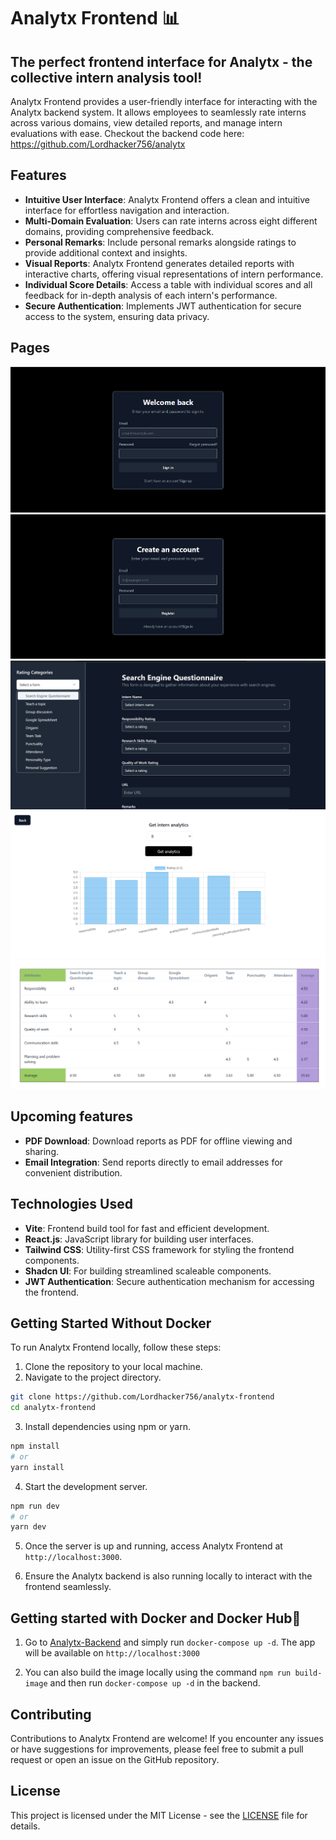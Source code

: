 # Analytx Frontend 📊
## The perfect frontend interface for Analytx - the collective intern analysis tool!

Analytx Frontend provides a user-friendly interface for interacting with the Analytx backend system. It allows employees to seamlessly rate interns across various domains, view detailed reports, and manage intern evaluations with ease.
Checkout the backend code here: https://github.com/Lordhacker756/analytx

## Features

- **Intuitive User Interface**: Analytx Frontend offers a clean and intuitive interface for effortless navigation and interaction.
- **Multi-Domain Evaluation**: Users can rate interns across eight different domains, providing comprehensive feedback.
- **Personal Remarks**: Include personal remarks alongside ratings to provide additional context and insights.
- **Visual Reports**: Analytx Frontend generates detailed reports with interactive charts, offering visual representations of intern performance.
- **Individual Score Details**: Access a table with individual scores and all feedback for in-depth analysis of each intern's performance.
- **Secure Authentication**: Implements JWT authentication for secure access to the system, ensuring data privacy.

## Pages

<img src="src/assets/login.png" >
<img src="src/assets/register.png" >
<img src="src/assets/analytx_rating.png" >
<img src="src/assets/analytx_bar_chart.png" >
<img src="src/assets/analytx_table.png" >


  
## Upcoming features

- **PDF Download**: Download reports as PDF for offline viewing and sharing.
- **Email Integration**: Send reports directly to email addresses for convenient distribution.

## Technologies Used

- **Vite**: Frontend build tool for fast and efficient development.
- **React.js**: JavaScript library for building user interfaces.
- **Tailwind CSS**: Utility-first CSS framework for styling the frontend components.
- **Shadcn UI**: For building streamlined scaleable components.
- **JWT Authentication**: Secure authentication mechanism for accessing the frontend.
  
## Getting Started Without Docker 

To run Analytx Frontend locally, follow these steps:

1. Clone the repository to your local machine.
2. Navigate to the project directory.

```bash
git clone https://github.com/Lordhacker756/analytx-frontend
cd analytx-frontend
```

3. Install dependencies using npm or yarn.

```bash
npm install
# or
yarn install
```

4. Start the development server.

```bash
npm run dev
# or
yarn dev
```

5. Once the server is up and running, access Analytx Frontend at `http://localhost:3000`.

6. Ensure the Analytx backend is also running locally to interact with the frontend seamlessly.

## Getting started with Docker and Docker Hub🐋

1. Go to [Analytx-Backend](https://github.com/Lordhacker756/analytx) and simply run `docker-compose up -d`. The app will be available on `http://localhost:3000`

2. You can also build the image locally using the command `npm run build-image` and then run `docker-compose up -d` in the backend.

## Contributing

Contributions to Analytx Frontend are welcome! If you encounter any issues or have suggestions for improvements, please feel free to submit a pull request or open an issue on the GitHub repository.

## License

This project is licensed under the MIT License - see the [LICENSE](LICENSE) file for details.
